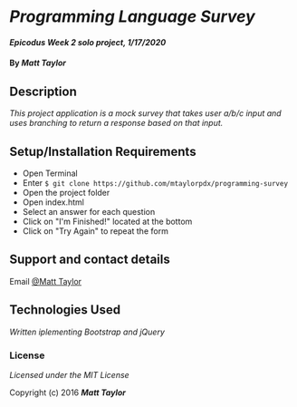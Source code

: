 # _Programming Language Survey_

#### _Epicodus Week 2 solo project, 1/17/2020_

#### By _Matt Taylor_

## Description

_This project application is a mock survey that takes user a/b/c input and uses branching to return a response based on that input._

## Setup/Installation Requirements

* Open Terminal
* Enter ``$ git clone https://github.com/mtaylorpdx/programming-survey``
* Open the project folder
* Open index.html
* Select an answer for each question
* Click on "I'm Finished!" located at the bottom
* Click on "Try Again" to repeat the form

## Support and contact details

Email [@Matt Taylor](mailto:taylor.matt@protonmail.com)

## Technologies Used

_Written iplementing Bootstrap and jQuery_

### License

*Licensed under the MIT License*

Copyright (c) 2016 **_Matt Taylor_**